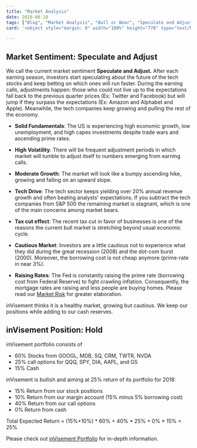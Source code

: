 ```yaml
---
title: "Market Analysis"
date: 2018-08-10
tags: ["Blog", "Market Analysis", "Bull or Bear", "Speculate and Adjust"]
card: '<object style="margin: 0" width="100%" height="770" type="text/html" data="/htmls/market-graph.html"></object>'

---
```



## Market Sentiment: Speculate and Adjust
We call the current market sentiment **Speculate and Adjust.** After each earning season, investors start speculating about the future of the tech stocks and keep betting on which ones will run faster. During the earning calls, adjustments happen: those who could not live up to the expectations fall back to the previous quarter prices (Ex: Twitter and Facebook) but will jump if they surpass the expectations (Ex: Amazon and Alphabet and Apple). Meanwhile, the tech companies keep growing and pulling the rest of the economy.

- **Solid Fundamentals**: The US is experiencing high economic growth, low unemployment, and high capex investments despite trade wars and ascending prime rates.

- **High Volatility**: There will be frequent adjustment periods in which market will tumble to adjust itself to numbers emerging from earning calls.

- **Moderate Growth**: The market will look like a bumpy ascending hike, growing and falling on an upward slope.

- **Tech Drive**: The tech sector keeps yielding over 20% annual revenue growth and often beating analysts' expectations. If you subtract the tech companies from S&P 500 the remaining market is stagnant, which is one of the main concerns among market bears.

- **Tax cut effect**: The recent tax cut in favor of businesses is one of the reasons the current bull market is stretching beyond usual economic cycle.

- **Cautious Market**: Investors are a little cautious not to experience what they did during the great recession (2008) and the dot-com burst (2000). Moreover, the borrowing cost is not cheap anymore (prime-rate in near 3%).

- **Raising Rates**: The Fed is constantly raising the prime rate (borrowing cost from Federal Reserve) to fight crawling inflation. Consequently, the mortgage rates are raising and less people are buying homes. Please read our [Market Risk](/blog/market-risk.html) for greater elaboration.

inVisement thinks it is a healthy market, growing but cautious. We keep our positions while adding to our cash reserves.


## inVisement Position: Hold
inVisement portfolio consists of 

- 60% Stocks from GOOGL, MDB, SQ, CRM, TWTR, NVDA
- 25% call options for QQQ, SPY, DIA, AAPL, and GS
- 15% Cash

inVisement is bullish and aiming at 25% return of its portfolio for 2018:

- 15% Return from our stock positions
- 10% Return from our margin account (15% minus 5% borrowing cost) 
- 40% Return from our call options
- 0% Return from cash

Total Expected Return = (15%+10%) * 60% + 40% * 25% + 0% * 15% = 25%

Please check out [inVisement Portfolio](/invisement-portfolio.html) for in-depth information.

